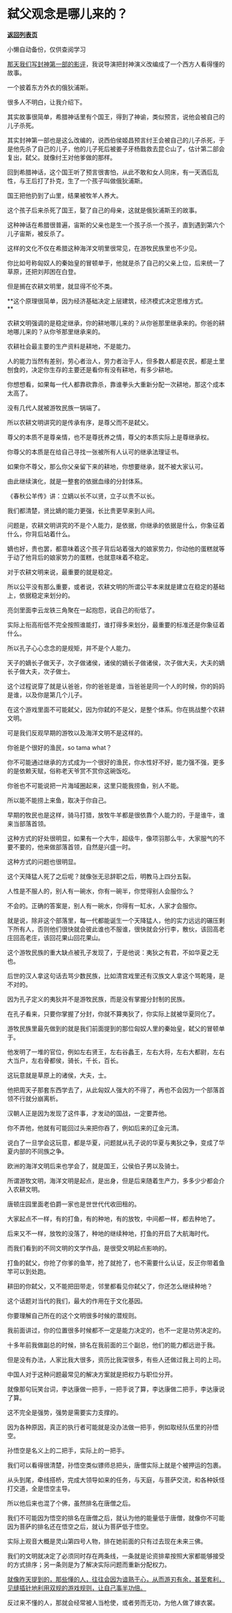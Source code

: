 # 弑父观念是哪儿来的？

[**返回列表页**](/gzh/记忆承载)

小懒自动备份，仅供查阅学习

[那天我们写封神第一部的影评](http://mp.weixin.qq.com/s?__biz=MzU0MjYwNDU2Mw==&mid=2247511759&idx=1&sn=d5067574e6f081b64da3ac14301077b3&chksm=fb1ac2b3cc6d4ba590f74b8f390a42ad6a61ef310b63e0450c7b9ec82e656d14011083f9b054&scene=21#wechat_redirect)，我说导演把封神演义改编成了一个西方人看得懂的故事。  

一个披着东方外衣的俄狄浦斯。

很多人不明白，让我介绍下。  

其实故事很简单，希腊神话里有个国王，得到了神谕，类似预言，说他会被自己的儿子杀死。

其实封神第一部也是这么改编的，说西伯侯姬昌预言纣王会被自己的儿子杀死，于是他先杀了自己的儿子，他的儿子死后被姜子牙杨戬救去昆仑山了，估计第二部会复出，弑父。就像纣王对他爹做的那样。  

回到希腊神话，这个国王听了预言很害怕，从此不敢和女人同床，有一天酒后乱性，与王后打了扑克，生了一个孩子叫做俄狄浦斯。

国王把他扔到了山里，结果被牧羊人养大。  

这个孩子后来杀死了国王，娶了自己的母亲，这就是俄狄浦斯王的故事。

这种神话在希腊很普遍，宙斯的父亲也是生一个孩子杀一个孩子，直到遇到第六个儿子宙斯，被反杀了。

这样的文化不仅在希腊这种海洋文明里很常见，在游牧民族里也不少见。  

你比如号称匈奴人的秦始皇的冒顿单于，他就是杀了自己的父亲上位，后来统一了草原，还把刘邦困在白登。  

但是搁在农耕文明里，就显得不伦不类。  

 **这个原理很简单，因为经济基础决定上层建筑，经济模式决定思维方式。  
**

农耕文明强调的是稳定继承，你的耕地哪儿来的？从你爸那里继承来的。你爸的耕地哪儿来的？从你爷那里继承来的。

农耕社会最主要的生产资料是耕地，不是能力。  

人的能力当然有差别，劳心者治人，劳力者治于人，但多数人都是农民，都是土里刨食的，决定你生存的主要还是看你有没有耕地，有多少耕地。  

你想想看，如果每一代人都靠砍靠杀，靠谁拳头大重新分配一次耕地，那这个成本太高了。  

没有几代人就被游牧民族一锅端了。  

所以农耕文明讲究的是传承有序，是尊父而不是弑父。  

尊父的本质不是尊亲情，也不是尊抚养之情，尊父的本质实际上是尊继承权。  

你尊父的本质是在给自己寻找一张被所有人认可的继承法理证书。  

如果你不尊父，那么你父亲留下来的耕地，你想要继承，就不被大家认可。  

由此继续演化，就是一整套的依据血缘的分封体系。

《春秋公羊传》讲：立嫡以长不以贤，立子以贵不以长。

  

我们都清楚，贤比嫡的能力更强，长比贵更早来到人间。  

  

问题是，农耕文明讲究的不是个人能力，是依据，你继承的依据是什么，你象征着什么，你背后站着什么。  

  

嫡也好，贵也罢，都意味着这个孩子背后站着强大的娘家势力，你动他的蛋糕就等于动了他背后的娘家势力的蛋糕，也就意味着不稳定。

  

对于农耕文明来说，最重要的就是稳定。  

  

所以公平没有那么重要，或者说，农耕文明的所谓公平本来就是建立在稳定的基础上，依据稳定来划分的。  

  

亮剑里面李云龙铁三角聚在一起抱怨，说自己的衔低了。  

  

实际上衔高衔低不完全按照谁能打，谁打得多来划分，最重要的标准还是你象征着什么。

  

所以孔子心心念念的是规矩，并不是个人能力。  

  

天子的嫡长子做天子，次子做诸侯，诸侯的嫡长子做诸侯，次子做大夫，大夫的嫡长子做大夫，次子做士。  

  

这个过程说穿了就是认爸爸，你的爸爸是谁，当爸爸是同一个人的时候，你的妈妈是谁，以及你是第几个儿子。  

  

在这个游戏里面不可能弑父，因为你弑的不是父，是整个体系。你在挑战整个农耕文明。

  

可是我们反观早期的游牧以及海洋文明不是这样的。  

  

你爸是个很好的渔民，so tama what？  

  

你不可能通过继承的方式成为一个很好的渔民，你水性好不好，能力强不强，更多的是依赖天赋，俗称老天爷赏不赏你这碗饭吃。

  

你爸也不可能说把一片海域圈起来，这里只能我捞鱼，别人不能。  

  

所以能不能捞上来鱼，取决于你自己。  

  

早期的牧民也是这样，骑马打猎，放牧牛羊都是很依靠个人能力的，于是谁牛，谁来当部落首领。  

  

这种方式的好处很明显，如果有一个大牛，超级牛，像项羽那么牛，大家服气的不要不要的，他来做部落首领，自然是兴盛一时。

  

这种方式的问题也很明显。

  

这个天降猛人死了之后呢？就像张无忌辞职之后，明教马上四分五裂。

  

人性是不服人的，别人有一碗水，你有一碗半，你觉得别人会服你么？

  

不会的。正确的答案是，别人有一碗水，你得有一缸水，人家才会服你。

  

就是说，除非这个部落里，每一代都能诞生一个天降猛人，他的实力远远的碾压剩下所有人，否则他们很快就会彼此谁也不服谁，很快就会分行李，散伙，该回高老庄回高老庄，该回花果山回花果山。

  

这个游牧民族的重大缺点被孔子发现了，于是他说：夷狄之有君，不如华夏之无也。

  

后世的汉人拿这句话去骂少数民族，比如清宫戏里还有汉族文人拿这个骂乾隆，是不对的。  

  

因为孔子定义的夷狄并不是游牧民族，而是没有掌握分封制的民族。  

  

在孔子看来，只要你掌握了分封，你就不算夷狄了，你实际上就被华夏同化了。  

  

游牧民族里最先做到的就是我们前面提到的那位匈奴人里的秦始皇，弑父的冒顿单于。

  

他发明了一堆的官位，例如左右贤王，左右谷蠡王，左右大将，左右大都尉，左右大当户，左右骨都侯，骑长，千长，百长。

  

这玩意就是草原上的诸侯，大夫，士。

  

他把周天子那套东西学去了，从此匈奴人强大的不得了，再也不会因为一个部落首领不行就分崩离析。

  

汉朝人正是因为发现了这件事，才发动的国战，一定要弄他。  

  

你不弄他，他就有可能回过头来把你吞了，例如后来的辽金元清。

  

说白了一旦学会这玩意，都是华夏，问题就从孔子说的华夏与夷狄之争，变成了华夏内部的不同族之争。

  

欧洲的海洋文明后来也学会了，就是国王，公侯伯子男以及骑士。

  

所谓游牧文明，海洋文明是起点，是出身，但是后来随着生产力，多多少少都会介入农耕文明。

  

唐顿庄园里面老伯爵一家也是世世代代收田租的。

  

大家起点不一样，有的打鱼，有的种地，有的放牧，中间都一样，都去种地了。

  

后来又不一样，放牧的没落了，种地的继续种地，打鱼的开启了大航海时代。

  

而我们看到的不同文明的文学作品，是很受文明起点影响的。

  

打鱼的弑父，你抢了你爹的鱼竿，抢了就抢了，也不需要什么认证，反正你带着鱼竿可以到处跑。  

  

耕田的你弑父，又不能把田带走，邻里都看见你弑父了，你还怎么继续种地？  

  

这个话题对当代的我们，最大的作用在于文化基因。  

  

你要理解自己所在的这个文明很多时候的潜规则。  

  

我前面讲过，你的位置很多时候都不一定是能力决定的，也不一定是功劳决定的。  

  

十多年前我做副总的时候，排名在我前面的三个副总，他们的能力都远逊于我。  

  

但是没有办法，人家比我大很多，资历比我深很多，有些人还做过我上司的上司。  

  

中国人对于这种问题最常见的解决方案就是把权力与职位分开。  

  

就像那句玩笑台词，李达康做一把手，一把手说了算，李达康做二把手，李达康说了算。  

  

这不完全是强势，强势是需要实力支撑的。  

  

因为各种原因，真正的执行者可能就是没办法做一把手，例如取经队伍里的孙悟空。  

  

孙悟空是名义上的二把手，实际上的一把手。  

  

我们可以看得很清楚，孙悟空类似镖师总把头，唐僧实际上就是个被押运的包裹。

  

从头到尾，牵线搭桥，完成大领导如来的任务，与天庭，与菩萨交流，和各种妖怪打交道，全是悟空主导。

  

所以他后来也混了个佛，虽然排名在唐僧之后。  

  

我们不可能因为悟空的排名在唐僧之后，就认为他的能量低于唐僧，就像你不可能因为菩萨的排名还在悟空之后，就认为菩萨低于悟空。  

  

实际上观音大概是灵山第四号人物，排在她前面的只有过去现在未来三佛。  

  

我们的文明就决定了必须同时存在两条线，一条就是论资排辈按照大家都能够接受的方式排序；另一条则是为了解决实际问题而重新分配权力。  

  

[就像昨天提到的，那些懂的人，往往会因为谙熟于心，从而游刃有余，甚至套利，见缝插针地利用双规的游戏规则，让自己事半功倍。  
](http://mp.weixin.qq.com/s?__biz=Mzg4MTg2MzU3Mg==&mid=2247484183&idx=1&sn=a477645776359cd8f5a6314109ed557d&chksm=cf5e3decf829b4fa5f59b5c99e6be6740aaf3503794b13ee26670c3520978cfaebfd7528ac8f&scene=21#wechat_redirect)

  

反过来不懂的人，那就会经常被人当枪使，或者劳而无功，为他人做了嫁衣裳。

